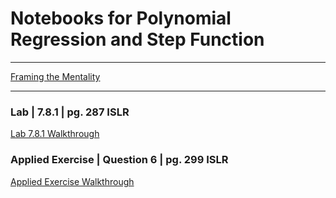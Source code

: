 # Notebooks for Polynomial Regression and Step Function
------
[Framing the Mentality](/code/Theoretical.html)  

------
### Lab | 7.8.1 | pg. 287 ISLR

[Lab 7.8.1 Walkthrough](/code/GSPolyStep.html)


### Applied Exercise | Question 6 | pg. 299 ISLR

[Applied Exercise Walkthrough](/code/GSAppPolyStep.html)



